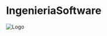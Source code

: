 # IngenieriaSoftware
![Logo](https://media.licdn.com/dms/image/v2/D4D03AQEItEPB4IhBVg/profile-displayphoto-shrink_200_200/profile-displayphoto-shrink_200_200/0/1730311375574?e=1761177600&v=beta&t=BVaIfrdKzvoNR8rAAyiRINH8U090z8uvqih4laUbaNg)
